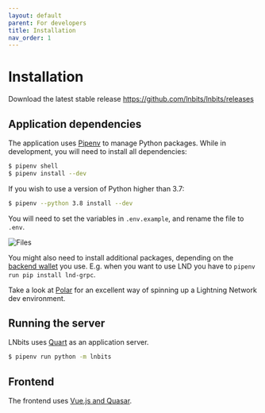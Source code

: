 ```yaml
---
layout: default
parent: For developers
title: Installation
nav_order: 1
---
```



Installation
============

Download the latest stable release https://github.com/lnbits/lnbits/releases


Application dependencies
------------------------

The application uses [Pipenv][pipenv] to manage Python packages.
While in development, you will need to install all dependencies:

```sh
$ pipenv shell
$ pipenv install --dev
```

If you wish to use a version of Python higher than 3.7:

```sh
$ pipenv --python 3.8 install --dev
```

You will need to set the variables in `.env.example`, and rename the file to `.env`.

![Files](https://i.imgur.com/ri2zOe8.png)

You might also need to install additional packages, depending on the [backend wallet](../guide/wallets.md) you use.
E.g. when you want to use LND you have to `pipenv run pip install lnd-grpc`.

Take a look at [Polar][polar] for an excellent way of spinning up a Lightning Network dev environment.


Running the server
------------------

LNbits uses [Quart][quart] as an application server.

```sh
$ pipenv run python -m lnbits
```

Frontend
--------

The frontend uses [Vue.js and Quasar][quasar].


[quart]: https://pgjones.gitlab.io/
[pipenv]: https://pipenv.pypa.io/
[polar]: https://lightningpolar.com/
[quasar]: https://quasar.dev/start/how-to-use-vue
